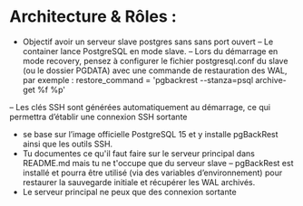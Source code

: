 # Architecture & Rôles :
- Objectif avoir un serveur slave postgres sans sans port ouvert
– Le container lance PostgreSQL en mode slave.
– Lors du démarrage en mode recovery, pensez à configurer le fichier postgresql.conf du slave (ou le dossier PGDATA) avec une commande de restauration des WAL, par exemple :
restore_command = 'pgbackrest --stanza=psql archive-get %f %p'

– Les clés SSH sont générées automatiquement au démarrage, ce qui permettra d’établir une connexion SSH sortante 
- se base sur l’image officielle PostgreSQL 15 et y installe pgBackRest ainsi que les outils SSH.
- Tu documentes ce qu'il faut faire sur le serveur principal dans README.md mais tu ne t'occupe que du serveur slave
– pgBackRest est installé et pourra être utilisé (via des variables d’environnement) pour restaurer la sauvegarde initiale et récupérer les WAL archivés. 
- Le serveur principal ne peux que des connexion sortante 